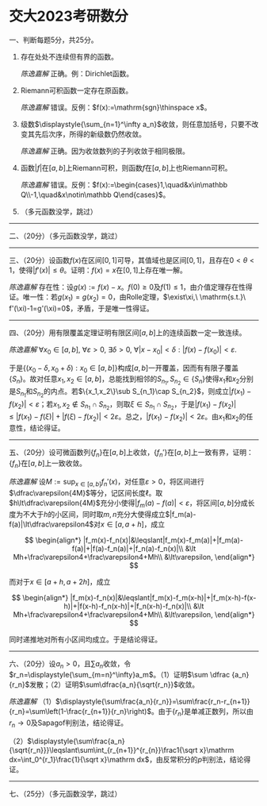 # 交大2023考研数分

一、判断每题5分，共25分。

1. 存在处处不连续但有界的函数。
   
   *陈逸嘉解* 正确。例：$\mathrm{Dirichlet}$函数。

2. $\mathrm{Riemann}$可积函数一定存在原函数。
   
   *陈逸嘉解* 错误。反例：$f(x):=\mathrm{sgn}\thinspace x$。

3. 级数$\displaystyle{\sum_{n=1}^\infty a_n}$收敛，则任意加括号，只要不改变其先后次序，所得的新级数仍然收敛。
   
   *陈逸嘉解* 正确。因为收敛数列的子列收敛于相同极限。

4. 函数$|f|$在$[a,b]$上$\mathrm{Riemann}$可积，则函数$f$在$[a,b]$上也$\mathrm{Riemann}$可积。
   
   *陈逸嘉解* 错误。反例：$f(x):=\begin{cases}1,\quad&x\in\mathbb Q\\-1,\quad&x\notin\mathbb Q\end{cases}$。

5. （多元函数没学，跳过）

---

二、（20分）（多元函数没学，跳过）

---

三、（20分）设函数$f(x)$在区间$[0,1]$可导，其值域也是区间$[0,1]$，且存在$0\lt\theta\lt1$，使得$|f'(x)|\leqslant\theta$。证明：$f(x)=x$在$[0,1]$上存在唯一解。

*陈逸嘉解* 存在性：设$g(x):=f(x)-x$。$f(0)\geqslant0$及$f(1)\leqslant1$，由介值定理存在性得证。唯一性：若$g(x_1)=g(x_2)=0$，由$\mathrm{Rolle}$定理，$\exist\xi,\ \mathrm{s.t.}\ f'(\xi)-1=g'(\xi)=0$，矛盾，于是唯一性得证。

---

四、（20分）用有限覆盖定理证明有限区间$[a,b]$上的连续函数一定一致连续。

*陈逸嘉解* $\forall x_0\in[a,b],\ \forall\varepsilon\gt0,\ \exists\delta\gt0,\ \forall|x-x_0|\lt\delta:|f(x)-f(x_0)|\lt\varepsilon$.

于是$\displaystyle{\left\{(x_0-\delta,x_0+\delta):x_0\in[a,b]\right\}}$构成$[a,b]$一开覆盖，因而有有限子覆盖$\{S_n\}$。故对任意$x_1,x_2\in[a,b]$，总能找到相邻的$S_{n_1},S_{n_2}\in\{S_n\}$使得$x_1$和$x_2$分别是$S_{n_1}$和$S_{n_2}$的内点。若$\{x_1,x_2\}\sub S_{n_1}\cap S_{n_2}$，则成立$|f(x_1)-f(x_2)|\lt\varepsilon$；若$x_1,x_2\notin S_{n_1}\cap S_{n_2}$，则取$\xi\in S_{n_1}\cap S_{n_2}$，于是$|f(x_1)-f(x_2)|\leqslant|f(x_1)-f(\xi)|+|f(\xi)-f(x_2)|\lt2\varepsilon$。总之，$|f(x_1)-f(x_2)|\lt2\varepsilon$。由$x_1$和$x_2$的任意性，结论得证。

---

五、（20分）设可微函数列$\{f_n\}$在$[a,b]$上收敛，$\{f_n'\}$在$[a,b]$上一致有界，证明：$\{f_n\}$在$[a,b]$上一致收敛。

*陈逸嘉解* 设$\displaystyle{M:=\sup_{x\in[a,b]}}f_n'(x)$，对任意$\varepsilon\gt0$，将区间进行$\dfrac\varepsilon{4M}$等分，记区间长度$\ell$。取$h\lt\dfrac\varepsilon{4M}$充分小使得$|f_m(a)-f(a)|\lt\varepsilon$，将区间$[a,b]$分成长度为不大于$h$的小区间，同时取$m,n$充分大使得成立$|f_m(a)-f(a)|\lt\dfrac\varepsilon4$对$x\in[a,a+h]$，成立

$$
\begin{align*}
|f_m(x)-f_n(x)|&\leqslant|f_m(x)-f_m(a)|+|f_m(a)-f(a)|+|f(a)-f_n(a)|+|f_n(a)-f_n(x)|\\
&\lt Mh+\frac\varepsilon4+\frac\varepsilon4+Mh\\
&\lt\varepsilon,
\end{align*}
$$

而对于$x\in[a+h,a+2h]$，成立

$$
\begin{align*}
|f_m(x)-f_n(x)|&\leqslant|f_m(x)-f_m(x-h)|+|f_m(x-h)-f(x-h)|+|f(x-h)-f_n(x-h)|+|f_n(x-h)-f_n(x)|\\
&\lt Mh+\frac\varepsilon4+\frac\varepsilon4+Mh\\
&\lt\varepsilon,
\end{align*}
$$

同时递推地对所有小区间均成立。于是结论得证。

---

六、（20分）设$a_n\gt0$，且$\sum a_n$收敛，令$r_n=\displaystyle{\sum_{m=n}^\infty}a_m$。（1）证明$\sum \dfrac {a_n} {r_n}$发散；（2）证明$\sum\dfrac{a_n}{\sqrt{r_n}}$收敛。

*陈逸嘉解* （1）$\displaystyle{\sum\frac{a_n}{r_n}}=\sum\frac{r_n-r_{n+1}}{r_n}=\sum\left(1-\frac{r_{n+1}}{r_n}\right)$。由于$\{r_n\}$是单减正数列，所以由$r_n\to0$及$\mathrm{Sapagof}$判别法，结论得证。

（2）$\displaystyle{\sum\frac{a_n}{\sqrt{r_n}}}\leqslant\sum\int_{r_{n+1}}^{r_{n}}\frac1{\sqrt x}\mathrm dx=\int_0^{r_1}\frac{1}{\sqrt x}\mathrm dx$，由反常积分的$p$判别法，结论得证。

---

七、（25分）（多元函数没学，跳过）
